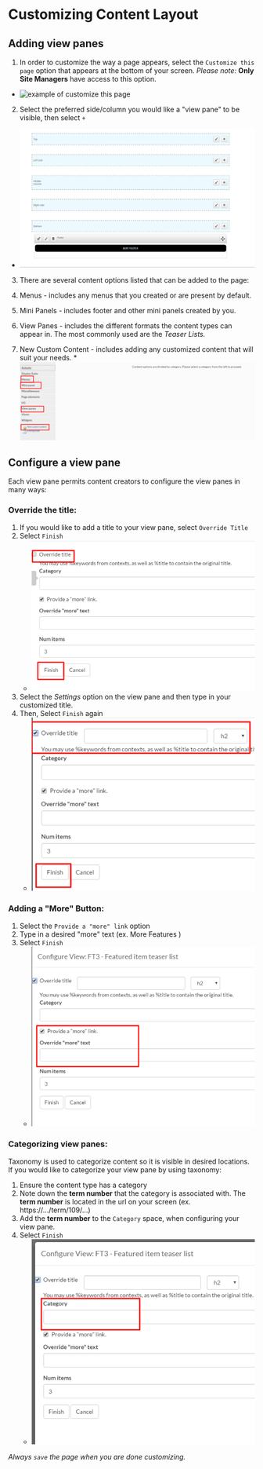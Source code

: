 # Customizing Content Layout


## Adding view panes

1. In order to customize the way a page appears, select the `Customize this page` option that appears at the bottom of your screen. *Please note:* **Only Site Managers** have access to this option.
  * ![example of customize this page](/images/Customize.png)
2. Select the preferred side/column you would like a "view pane" to be visible, then select `+`
  * ![example of page layout](/images/pagelayout.png)
3. There are several content options listed that can be added to the page:

  1. Menus - includes any menus that you created or are present by default.
  2. Mini Panels - includes footer and other mini panels created by you.
  3. View Panes - includes the different formats the content types can appear in. The most commonly used are the *Teaser Lists.*
  4. New Custom Content - includes adding any customized content that will suit your needs.
    * ![example of content options](/images/contentoptions.png)

## Configure a view pane
Each view pane permits content creators to configure the view panes in many ways:

### Override the title:

1. If you would like to add a title to your view pane, select `Override Title`
2. Select `Finish`
    * ![example of first step to override title](/images/overridetitle1.png)
3. Select the *Settings* option on the view pane and then type in your customized title.
4. Then, Select `Finish` again
    * ![example of first step to override title](/images/overridetitle2.png)

### Adding a "More" Button:

1. Select the `Provide a "more" link` option
2. Type in a desired "more" text (ex. More Features )
3. Select `Finish`
    * ![example of adding more link text](/images/morelink.png)

### Categorizing view panes:

Taxonomy is used to categorize content so it is visible in desired locations. If you would like to categorize your view pane by using taxonomy:

1. Ensure the content type has a category
2. Note down the **term number** that the category is associated with. The **term number** is located in the url on your screen (ex. https://.../term/109/...)
3. Add the **term number** to the `Category` space, when configuring your view pane.
4. Select `Finish`
    * ![example of adding a category](/images/category.png)

*Always `save` the page when you are done customizing.*
